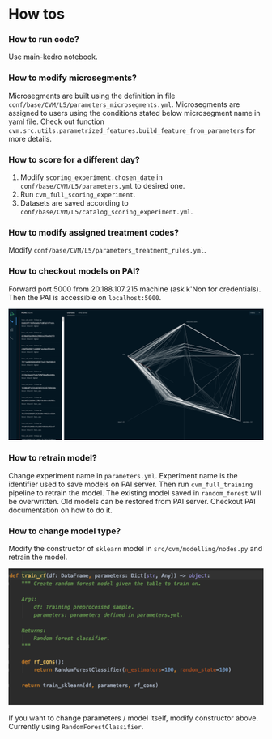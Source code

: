 # How tos

### How to run code?
Use main-kedro notebook.

### How to modify microsegments?
Microsegments are built using the definition in file `conf/base/CVM/L5/parameters_microsegments.yml`.
Microsegments are assigned to users using the conditions stated below microsegment name in yaml file.
Check out function `cvm.src.utils.parametrized_features.build_feature_from_parameters` for more details.

### How to score for a different day?
1. Modify `scoring_experiment.chosen_date` in `conf/base/CVM/L5/parameters.yml` to desired one.
2. Run `cvm_full_scoring_experiment`.
3. Datasets are saved according to `conf/base/CVM/L5/catalog_scoring_experiment.yml`.

### How to modify assigned treatment codes?
Modify `conf/base/CVM/L5/parameters_treatment_rules.yml`.

### How to checkout models on PAI?
Forward port 5000 from 20.188.107.215 machine (ask k'Non for credentials).
Then the PAI is accessible on `localhost:5000`.

![](.images/03_description_images/0a8d68ae.png)

### How to retrain model?
Change experiment name in `parameters.yml`. Experiment name is the identifier used to
save models on PAI server. Then run `cvm_full_training` pipeline to retrain the model.
The existing model saved in `random_forest` will be overwritten. Old models can be restored 
from PAI server. Checkout PAI documentation on how to do it.

### How to change model type?
Modify the constructor of `sklearn` model in `src/cvm/modelling/nodes.py` and retrain the model.

![](.images/03_description_images/0b947f51.png)

If you want to change parameters / model itself, modify constructor above. Currently using
`RandomForestClassifier`.

